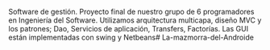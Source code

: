 Software de gestión. Proyecto final de nuestro grupo de 6 programadores en Ingeniería del Software. Utilizamos arquitectura multicapa, diseño MVC y los patrones; Dao, Servicios de aplicación, Transfers, Factorías. Las GUI están implementadas con swing y Netbeans# La-mazmorra-del-Androide
